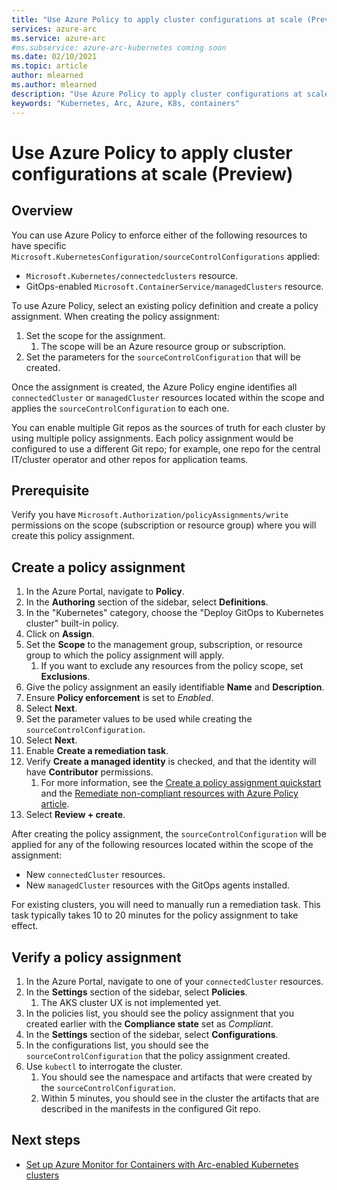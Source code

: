 ```yaml
---
title: "Use Azure Policy to apply cluster configurations at scale (Preview)"
services: azure-arc
ms.service: azure-arc
#ms.subservice: azure-arc-kubernetes coming soon
ms.date: 02/10/2021
ms.topic: article
author: mlearned
ms.author: mlearned
description: "Use Azure Policy to apply cluster configurations at scale"
keywords: "Kubernetes, Arc, Azure, K8s, containers"
---
```


# Use Azure Policy to apply cluster configurations at scale (Preview)

## Overview

You can use Azure Policy to enforce either of the following resources to have specific `Microsoft.KubernetesConfiguration/sourceControlConfigurations` applied:
*  `Microsoft.Kubernetes/connectedclusters` resource.
* GitOps-enabled `Microsoft.ContainerService/managedClusters` resource. 

To use Azure Policy, select an existing policy definition and create a policy assignment. When creating the policy assignment:
1. Set the scope for the assignment.  
    1. The scope will be an Azure resource group or subscription. 
2. Set the parameters for the `sourceControlConfiguration` that will be created. 

Once the assignment is created, the Azure Policy engine identifies all `connectedCluster` or `managedCluster` resources located within the scope and applies the `sourceControlConfiguration` to each one.

You can enable multiple Git repos as the sources of truth for each cluster by using multiple policy assignments. Each policy assignment would be configured to use a different Git repo; for example, one repo for the central IT/cluster operator and other repos for application teams.

## Prerequisite

Verify you have `Microsoft.Authorization/policyAssignments/write` permissions on the scope (subscription or resource group) where you will create this policy assignment.

## Create a policy assignment

1. In the Azure Portal, navigate to **Policy**.
1. In the **Authoring** section of the sidebar, select **Definitions**.
1. In the "Kubernetes" category, choose the "Deploy GitOps to Kubernetes cluster" built-in policy. 
1. Click on **Assign**.
1. Set the **Scope** to the management group, subscription, or resource group to which the policy assignment will apply.
    1. If you want to exclude any resources from the policy scope, set **Exclusions**.
1. Give the policy assignment an easily identifiable **Name** and **Description**.
1. Ensure **Policy enforcement** is set to *Enabled*.
1. Select **Next**.
1. Set the parameter values to be used while creating the `sourceControlConfiguration`.
1. Select **Next**.
1. Enable **Create a remediation task**.
1. Verify **Create a managed identity** is checked, and that the identity will have **Contributor** permissions. 
    1. For more information, see the [Create a policy assignment quickstart](../../governance/policy/assign-policy-portal.md) and the [Remediate non-compliant resources with Azure Policy article](../../governance/policy/how-to/remediate-resources.md).
1. Select **Review + create**.

After creating the policy assignment, the `sourceControlConfiguration` will be applied for any of the following resources located within the scope of the assignment:
* New `connectedCluster` resources.
* New `managedCluster` resources with the GitOps agents installed. 

For existing clusters, you will need to manually run a remediation task. This task typically takes 10 to 20 minutes for the policy assignment to take effect.

## Verify a policy assignment

1. In the Azure Portal, navigate to one of your `connectedCluster` resources.
1. In the **Settings** section of the sidebar, select **Policies**. 
    1. The AKS cluster UX is not implemented yet.
1. In the policies list, you should see the policy assignment that you created earlier with the **Compliance state** set as *Compliant*.
1. In the **Settings** section of the sidebar, select **Configurations**.
1. In the configurations list, you should see the `sourceControlConfiguration` that the policy assignment created.
1. Use `kubectl` to interrogate the cluster. 
    1. You should see the namespace and artifacts that were created by the `sourceControlConfiguration`.
    1. Within 5 minutes, you should see in the cluster the artifacts that are described in the manifests in the configured Git repo.

## Next steps

* [Set up Azure Monitor for Containers with Arc-enabled Kubernetes clusters](../../azure-monitor/insights/container-insights-enable-arc-enabled-clusters.md)
